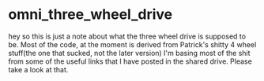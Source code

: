 # omni_three_wheel_drive

hey so this is just a note about what the three wheel drive is supposed to be. 
Most of the code, at the moment is derived from Patrick's shitty 4 wheel stuff(the one that sucked, not the later version)
I'm basing most of the shit from some of the useful links that I have posted in the shared drive. Please take a look at that.

